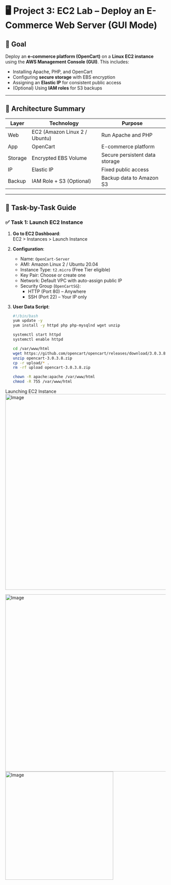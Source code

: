 # 🖥️ Project 3: EC2 Lab – Deploy an E-Commerce Web Server (GUI Mode)

## 🎯 Goal

Deploy an **e-commerce platform (OpenCart)** on a **Linux EC2 instance** using the **AWS Management Console (GUI)**. This includes:

- Installing Apache, PHP, and OpenCart
- Configuring **secure storage** with EBS encryption
- Assigning an **Elastic IP** for consistent public access
- (Optional) Using **IAM roles** for S3 backups

---

## 🧱 Architecture Summary

| Layer      | Technology                     | Purpose                          |
|------------|--------------------------------|----------------------------------|
| Web        | EC2 (Amazon Linux 2 / Ubuntu)  | Run Apache and PHP               |
| App        | OpenCart                       | E-commerce platform              |
| Storage    | Encrypted EBS Volume           | Secure persistent data storage   |
| IP         | Elastic IP                     | Fixed public access              |
| Backup     | IAM Role + S3 (Optional)       | Backup data to Amazon S3         |

---

## 📘 Task-by-Task Guide

### ✅ Task 1: Launch EC2 Instance

1. **Go to EC2 Dashboard**:  
   EC2 > Instances > Launch Instance

2. **Configuration**:
   - Name: `OpenCart-Server`
   - AMI: Amazon Linux 2 / Ubuntu 20.04
   - Instance Type: `t2.micro` (Free Tier eligible)
   - Key Pair: Choose or create one
   - Network: Default VPC with auto-assign public IP
   - Security Group (`OpenCartSG`):
     - HTTP (Port 80) – Anywhere
     - SSH (Port 22) – Your IP only

3. **User Data Script**:
   ```bash
   #!/bin/bash
   yum update -y
   yum install -y httpd php php-mysqlnd wget unzip

   systemctl start httpd
   systemctl enable httpd

   cd /var/www/html
   wget https://github.com/opencart/opencart/releases/download/3.0.3.8/opencart-3.0.3.8.zip
   unzip opencart-3.0.3.8.zip
   cp -r upload/* .
   rm -rf upload opencart-3.0.3.8.zip

   chown -R apache:apache /var/www/html
   chmod -R 755 /var/www/html
   
Launching EC2 Instance
<img width="613" alt="Image" src="https://github.com/user-attachments/assets/6bb0b7a5-085a-46ed-858d-d66b8a9d4935" />

<img width="555" alt="Image" src="https://github.com/user-attachments/assets/29a4d74e-445f-4054-921b-fb6bc407245a" />

<img width="339" alt="Image" src="https://github.com/user-attachments/assets/ef675430-24a5-4b20-baad-1208a106b8d4" />

